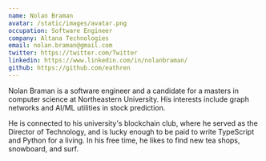```yaml
---
name: Nolan Braman
avatar: /static/images/avatar.png
occupation: Software Engineer
company: Altana Technologies
email: nolan.braman@gmail.com
twitter: https://twitter.com/Twitter
linkedin: https://www.linkedin.com/in/nolanbraman/
github: https://github.com/eathren
---
```


Nolan Braman is a software engineer and a candidate for a masters in computer science at Northeastern University. His interests include graph networks and AI/ML utilities in stock prediction.

He is connected to his university's blockchain club, where he served as the Director of Technology, and is lucky enough to be paid to write TypeScript and Python for a living. In his free time, he likes to find new tea shops, snowboard, and surf.
